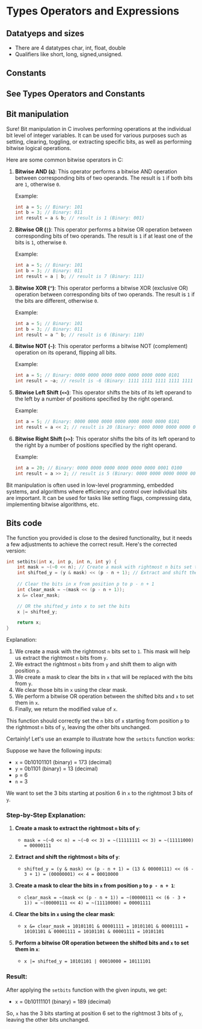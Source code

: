 # Types Operators and Expressions


## Datatyeps and sizes

- There are 4 datatypes char, int, float, double
- Qualifiers like short, long, signed,unsigned.

## Constants


## See Types Operators and Constants



## Bit manipulation

Sure! Bit manipulation in C involves performing operations at the individual bit level of integer variables. It can be used for various purposes such as setting, clearing, toggling, or extracting specific bits, as well as performing bitwise logical operations.

Here are some common bitwise operators in C:

1. **Bitwise AND (`&`)**: This operator performs a bitwise AND operation between corresponding bits of two operands. The result is `1` if both bits are `1`, otherwise `0`.

   Example:
   ```c
   int a = 5; // Binary: 101
   int b = 3; // Binary: 011
   int result = a & b; // result is 1 (Binary: 001)
   ```

2. **Bitwise OR (`|`)**: This operator performs a bitwise OR operation between corresponding bits of two operands. The result is `1` if at least one of the bits is `1`, otherwise `0`.

   Example:
   ```c
   int a = 5; // Binary: 101
   int b = 3; // Binary: 011
   int result = a | b; // result is 7 (Binary: 111)
   ```

3. **Bitwise XOR (`^`)**: This operator performs a bitwise XOR (exclusive OR) operation between corresponding bits of two operands. The result is `1` if the bits are different, otherwise `0`.

   Example:
   ```c
   int a = 5; // Binary: 101
   int b = 3; // Binary: 011
   int result = a ^ b; // result is 6 (Binary: 110)
   ```

4. **Bitwise NOT (`~`)**: This operator performs a bitwise NOT (complement) operation on its operand, flipping all bits. 

   Example:
   ```c
   int a = 5; // Binary: 0000 0000 0000 0000 0000 0000 0000 0101
   int result = ~a; // result is -6 (Binary: 1111 1111 1111 1111 1111 1111 1111 1010)
   ```

5. **Bitwise Left Shift (`<<`)**: This operator shifts the bits of its left operand to the left by a number of positions specified by the right operand. 

   Example:
   ```c
   int a = 5; // Binary: 0000 0000 0000 0000 0000 0000 0000 0101
   int result = a << 2; // result is 20 (Binary: 0000 0000 0000 0000 0000 0000 0001 0100)
   ```

6. **Bitwise Right Shift (`>>`)**: This operator shifts the bits of its left operand to the right by a number of positions specified by the right operand. 

   Example:
   ```c
   int a = 20; // Binary: 0000 0000 0000 0000 0000 0000 0001 0100
   int result = a >> 2; // result is 5 (Binary: 0000 0000 0000 0000 0000 0000 0000 0101)
   ```

Bit manipulation is often used in low-level programming, embedded systems, and algorithms where efficiency and control over individual bits are important. It can be used for tasks like setting flags, compressing data, implementing bitwise algorithms, etc.






## Bits code

The function you provided is close to the desired functionality, but it needs a few adjustments to achieve the correct result. Here's the corrected version:

```c
int setbits(int x, int p, int n, int y) {
    int mask = ~(~0 << n); // Create a mask with rightmost n bits set to 1
    int shifted_y = (y & mask) << (p - n + 1); // Extract and shift the rightmost n bits of y
    
    // Clear the bits in x from position p to p - n + 1
    int clear_mask = ~(mask << (p - n + 1));
    x &= clear_mask;

    // OR the shifted_y into x to set the bits
    x |= shifted_y;

    return x;
}
```

Explanation:

1. We create a mask with the rightmost `n` bits set to `1`. This mask will help us extract the rightmost `n` bits from `y`.
2. We extract the rightmost `n` bits from `y` and shift them to align with position `p`.
3. We create a mask to clear the bits in `x` that will be replaced with the bits from `y`.
4. We clear those bits in `x` using the clear mask.
5. We perform a bitwise OR operation between the shifted bits and `x` to set them in `x`.
6. Finally, we return the modified value of `x`.

This function should correctly set the `n` bits of `x` starting from position `p` to the rightmost `n` bits of `y`, leaving the other bits unchanged.

Certainly! Let's use an example to illustrate how the `setbits` function works:

Suppose we have the following inputs:

- `x` = 0b10101101 (binary) = 173 (decimal)
- `y` = 0b1101 (binary) = 13 (decimal)
- `p` = 6
- `n` = 3

We want to set the 3 bits starting at position 6 in `x` to the rightmost 3 bits of `y`.

### Step-by-Step Explanation:

1. **Create a mask to extract the rightmost `n` bits of `y`**:
   - `mask = ~(~0 << n) = ~(~0 << 3) = ~(11111111 << 3) = ~(11111000) = 00000111`

2. **Extract and shift the rightmost `n` bits of `y`**:
   - `shifted_y = (y & mask) << (p - n + 1) = (13 & 00000111) << (6 - 3 + 1) = (00000001) << 4 = 00010000`

3. **Create a mask to clear the bits in `x` from position `p` to `p - n + 1`**:
   - `clear_mask = ~(mask << (p - n + 1)) = ~(00000111 << (6 - 3 + 1)) = ~(00000111 << 4) = ~(11110000) = 00001111`

4. **Clear the bits in `x` using the clear mask**:
   - `x &= clear_mask = 10101101 & 00001111 = 10101101 & 00001111 = 10101101 & 00001111 = 10101101 & 00001111 = 10101101`

5. **Perform a bitwise OR operation between the shifted bits and `x` to set them in `x`**:
   - `x |= shifted_y = 10101101 | 00010000 = 10111101`

### Result:
After applying the `setbits` function with the given inputs, we get:
- `x` = 0b10111101 (binary) = 189 (decimal)

So, `x` has the 3 bits starting at position 6 set to the rightmost 3 bits of `y`, leaving the other bits unchanged.





